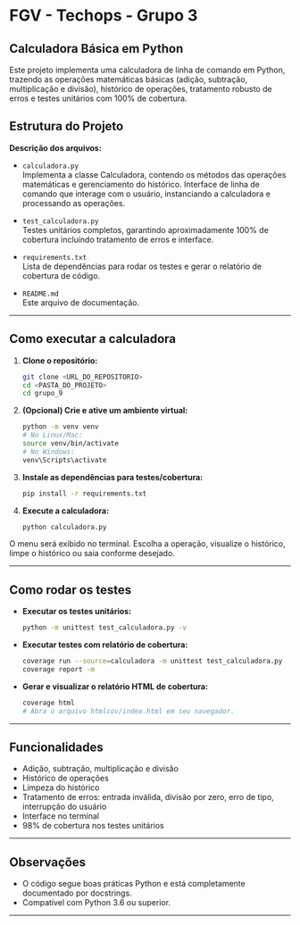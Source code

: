 # FGV - Techops - Grupo 3
## Calculadora Básica em Python

Este projeto implementa uma calculadora de linha de comando em Python, trazendo as operações matemáticas básicas (adição, subtração, multiplicação e divisão), histórico de operações, tratamento robusto de erros e testes unitários com 100% de cobertura.

## Estrutura do Projeto

**Descrição dos arquivos:**

- `calculadora.py`  
  Implementa a classe Calculadora, contendo os métodos das operações matemáticas e gerenciamento do histórico.
  Interface de linha de comando que interage com o usuário, instanciando a calculadora e processando as operações.

- `test_calculadora.py`  
  Testes unitários completos, garantindo aproximadamente 100% de cobertura incluindo tratamento de erros e interface.

- `requirements.txt`  
  Lista de dependências para rodar os testes e gerar o relatório de cobertura de código.

- `README.md`  
  Este arquivo de documentação.

---

## Como executar a calculadora

1. **Clone o repositório:**

    ```bash
    git clone <URL_DO_REPOSITORIO>
    cd <PASTA_DO_PROJETO>
    cd grupo_9
    ```

2. **(Opcional) Crie e ative um ambiente virtual:**

    ```bash
    python -m venv venv
    # No Linux/Mac:
    source venv/bin/activate
    # No Windows:
    venv\Scripts\activate
    ```

3. **Instale as dependências para testes/cobertura:**

    ```bash
    pip install -r requirements.txt
    ```

4. **Execute a calculadora:**

    ```bash
    python calculadora.py
    ```

O menu será exibido no terminal. Escolha a operação, visualize o histórico, limpe o histórico ou saia conforme desejado.

---

## Como rodar os testes

- **Executar os testes unitários:**

    ```bash
    python -m unittest test_calculadora.py -v
    ```

- **Executar testes com relatório de cobertura:**

    ```bash
    coverage run --source=calculadora -m unittest test_calculadora.py
    coverage report -m
    ```

- **Gerar e visualizar o relatório HTML de cobertura:**

    ```bash
    coverage html
    # Abra o arquivo htmlcov/index.html em seu navegador.
    ```

---

## Funcionalidades

- Adição, subtração, multiplicação e divisão
- Histórico de operações
- Limpeza do histórico
- Tratamento de erros: entrada inválida, divisão por zero, erro de tipo, interrupção do usuário
- Interface no terminal
- 98% de cobertura nos testes unitários

---

## Observações

- O código segue boas práticas Python e está completamente documentado por docstrings.
- Compatível com Python 3.6 ou superior.

---